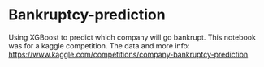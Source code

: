 # Bankruptcy-prediction
Using XGBoost to predict which company will go bankrupt.
This notebook was for a kaggle competition. The data and more info: https://www.kaggle.com/competitions/company-bankruptcy-prediction
